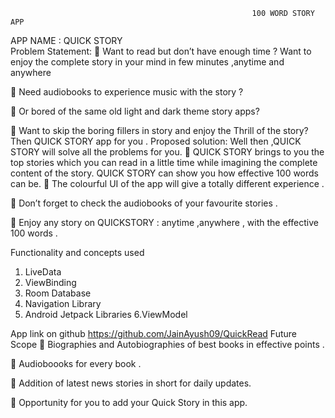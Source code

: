                                                           100 WORD STORY APP
APP NAME : QUICK STORY	
Problem Statement:
	Want to read but don’t have enough time ? Want to enjoy the complete story in your mind in few minutes ,anytime and anywhere

	  Need audiobooks  to experience music with the story ?

	 Or bored of the same old light and dark theme story apps? 

	Want to skip the boring fillers in story and enjoy the Thrill of the story?  
Then  QUICK STORY app for you .
Proposed solution:
Well then ,QUICK STORY will solve all the problems for you.
	QUICK STORY brings to you the top stories which you can read in a little time  while imagining the complete content of the story. QUICK STORY can show you  how effective  100 words  can be.
	The colourful UI of the app will give a totally different experience .

	Don’t forget to check the audiobooks of your favourite stories .

	Enjoy any story on QUICKSTORY : anytime ,anywhere , with the effective 100 words .

Functionality and concepts used
1. LiveData
2. ViewBinding
3. Room Database
4. Navigation Library
5. Android Jetpack Libraries
6.ViewModel
                 
                              

App link on github
https://github.com/JainAyush09/QuickRead
Future Scope
	Biographies and Autobiographies of best books in effective points . 

	Audioboooks for every book .

	Addition of latest news stories in short for daily updates.

	Opportunity for you to add your Quick Story in this app.
